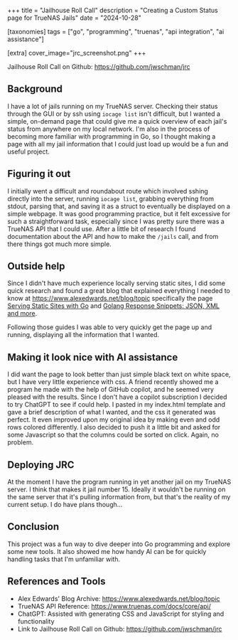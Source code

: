 +++
title = "Jailhouse Roll Call"
description = "Creating a Custom Status page for TrueNAS Jails"
date = "2024-10-28"

[taxonomies] 
tags = ["go", "programming", "truenas", "api integration", "ai assistance"]

[extra]
cover_image="jrc_screenshot.png"
+++

Jailhouse Roll Call on Github: <https://github.com/jwschman/jrc>

## Background

I have a lot of jails running on my TrueNAS server.  Checking their status through the GUI or by ssh using `iocage list` isn't difficult, but I wanted a simple, on-demand page that could give me a quick overview of each jail's status from anywhere on my local network.  I'm also in the process of becoming more familiar with programming in Go, so I thought making a page with all my jail information that I could just load up would be a fun and useful project.

## Figuring it out

I initially went a difficult and roundabout route which involved sshing directly into the server, running `iocage list`, grabbing everything from stdout, parsing that, and saving it as a struct to eventually be displayed on a simple webpage.  It was good programming practice, but it felt excessive for such a straightforward task, especially since I was pretty sure there was a TrueNAS API that I could use.  After a little bit of research I found documentation about the API and how to make the `/jails` call, and from there things got much more simple.

## Outside help

Since I didn't have much experience locally serving static sites, I did some quick research and found a great blog that explained everything I needed to know at <https://www.alexedwards.net/blog/topic> specifically the page [Serving Static Sites with Go](https://www.alexedwards.net/blog/serving-static-sites-with-go) and [Golang Response Snippets: JSON, XML and more](https://www.alexedwards.net/blog/golang-response-snippets).

Following those guides I was able to very quickly get the page up and running, displaying all the information that I wanted.

## Making it look nice with AI assistance

I did want the page to look better than just simple black text on white space, but I have very little experience with css.  A friend recently showed me a program he made with the help of GitHub copilot, and he seemed very pleased with the results.  Since I don't have a copilot subscription I decided to try ChatGPT to see if could help.  I pasted in my index.html template and gave a brief description of what I wanted, and the css it generated was perfect.  It even improved upon my original idea by making even and odd rows colored differently.  I also decided to push it a little bit and asked for some Javascript so that the columns could be sorted on click.  Again, no problem.

## Deploying JRC

At the moment I have the program running in yet another jail on my TrueNAS server.  I think that makes it jail number 15.  Ideally it wouldn't be running on the same server that it's pulling information from, but that's the reality of my current setup.  I do have plans though...

## Conclusion

This project was a fun way to dive deeper into Go programming and explore some new tools.  It also showed me how handy AI can be for quickly handling tasks that I'm unfamiliar with.

## References and Tools

- Alex Edwards' Blog Archive: <https://www.alexedwards.net/blog/topic>
- TrueNAS API Reference: <https://www.truenas.com/docs/core/api/>
- ChatGPT: Assisted with generating CSS and JavaScript for styling and functionality
- Link to Jailhouse Roll Call on Github: <https://github.com/jwschman/jrc>
